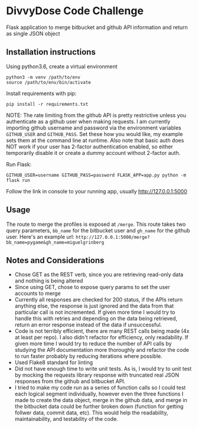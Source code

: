 # DivvyDose Code Challenge
Flask application to merge bitbucket and github API information and return as single JSON object

## Installation instructions
Using python3.6, create a virtual environment
```
python3 -m venv /path/to/env
source /path/to/env/bin/activate
```
Install requirements with pip:
```
pip install -r requirements.txt
```

NOTE: The rate limiting from the github API is pretty restrictive unless you authenticate as a github user when making requests.  I am currently importing github username and password via the environment variables `GITHUB_USER` and `GITHUB_PASS`.  Set these how you would like, my example sets them at the command line at runtime.  Also note that basic auth does NOT work if your user has 2-factor authentication enabled, so either temporarily disable it or create a dummy account without 2-factor auth.

Run Flask:
```
GITHUB_USER=username GITHUB_PASS=password FLASK_APP=app.py python -m flask run
```
Follow the link in console to your running app, usually http://127.0.0.1:5000

## Usage
The route to merge the profiles is exposed at `/merge`.  This route takes two query parameters, `bb_name` for the bitbucket user and `gh_name` for the github user.  Here's an example url: `http://127.0.0.1:5000/merge?bb_name=pygame&gh_name=miguelgrinberg`

## Notes and Considerations
- Chose GET as the REST verb, since you are retrieving read-only data and nothing is being altered
- Since using GET, chose to expose query params to set the user accounts to merge
- Currently all responses are checked for 200 status, if the APIs return anything else, the response is just ignored and the data from that particular call is not incremented.  If given more time I would try to handle this with retries and depending on the data being retrieved, return an error response instead of the data if unsuccessful.
- Code is not terribly efficient, there are many REST calls being made (4x at least per repo).  I also didn't refactor for efficiency, only readability.  If given more time I would try to reduce the number of API calls by studying the API documentation more thoroughly and refactor the code to run faster probably by reducing iterations where possible.
- Used Flake8 standard for linting
- Did not have enough time to write unit tests.  As is, I would try to unit test by mocking the requests library response with truncated real JSON responses from the github and bitbucket API.  
- I tried to make my code run as a series of function calls so I could test each logical segment individually, however even the three functions I made to create the data object, merge in the github data, and merge in the bitbucket data could be further broken down (function for getting follwer data, commit data, etc).  This would help the readability, maintainability, and testability of the code.